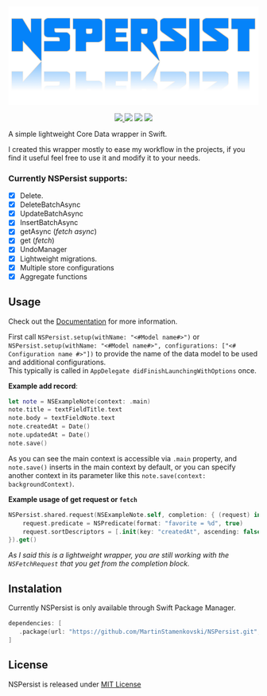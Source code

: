 <p align="center">
 <img width="600" src="https://raw.githubusercontent.com/MartinStamenkovski/NSPersist/master/logo.png">
</p>

<p align="center">
  <a href="https://github.com/MartinStamenkovski/NSPersist/actions">
   <img src="https://github.com/MartinStamenkovski/NSPersist/workflows/NSPersist%20CI/badge.svg?branch=master">
 </a>
  <img src="https://img.shields.io/badge/platform-ios%20%7C%20osx%20%7C%20watchos%20%7C%20tvos-blue">
  <img src="https://img.shields.io/github/languages/top/MartinStamenkovski/NSPersist?color=orange">
  <img src="https://img.shields.io/github/last-commit/MartinStamenkovski/NSPersist">
</p>
A simple lightweight Core Data wrapper in Swift.

I created this wrapper mostly to ease my workflow in the projects, if you find it useful feel free to use it and modify it to your needs.

### Currently NSPersist supports:
- [x] Delete. 
- [x] DeleteBatchAsync
- [x] UpdateBatchAsync
- [x] InsertBatchAsync
- [x] getAsync (*fetch async*)
- [x] get (*fetch*)
- [x] UndoManager
- [x] Lightweight migrations.
- [x] Multiple store configurations
- [x] Aggregate functions

## Usage

Check out the [Documentation](https://martinstamenkovski.github.io/NSPersist/) for more information.

First call `NSPersist.setup(withName: "<#Model name#>")` or `NSPersist.setup(withName: "<#Model name#>", configurations: ["<# Configuration name #>"])` to provide the name of the data model to be used and additional configurations.  
This typically is called in `AppDelegate didFinishLaunchingWithOptions` once.

**Example add record**:

```swift
let note = NSExampleNote(context: .main)
note.title = textFieldTitle.text
note.body = textFieldNote.text
note.createdAt = Date()
note.updatedAt = Date()
note.save()
```
As you can see the main context is accessible via `.main` property, and `note.save()` inserts in the main context by default,  or you can specify another context in its parameter like this `note.save(context: backgroundContext)`.  

**Example usage of get request or `fetch`**
```swift
NSPersist.shared.request(NSExampleNote.self, completion: { (request) in
    request.predicate = NSPredicate(format: "favorite = %d", true)
    request.sortDescriptors = [.init(key: "createdAt", ascending: false)]
}).get()
```
*As I said this is a lightweight wrapper, you are still working with the `NSFetchRequest` that you get from the completion block.*

## Instalation
Currently NSPersist is only available through Swift Package Manager.

```swift
dependencies: [
   .package(url: "https://github.com/MartinStamenkovski/NSPersist.git", from: "1.1.0")
]
```
## License
NSPersist is released under [MIT License](https://github.com/MartinStamenkovski/NSPersist/blob/master/LICENSE)
